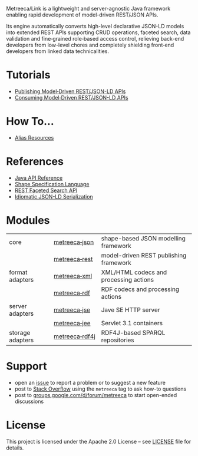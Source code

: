 ---
---

Metreeca/Link is a lightweight and server-agnostic Java framework enabling rapid development of model-driven REST/JSON APIs.

Its engine automatically converts high-level declarative JSON-LD models into extended REST APIs supporting CRUD operations, faceted search, data validation and fine‑grained role‑based access control, relieving back-end developers from low-level chores and completely shielding front‑end developers from linked data technicalities.

# Tutorials

- [Publishing Model‑Driven REST/JSON-LD APIs](tutorials/publishing-jsonld-apis.md)
- [Consuming Model‑Driven REST/JSON-LD APIs](tutorials/consuming-jsonld-apis.md)

# How To…

- [Alias Resources](how-to/alias-resources.md)

# References

- [Java API Reference](javadocs/index.html)
- [Shape Specification Language](references/spec-language.md)
- [REST Faceted Search API](references/faceted-search.md)
- [Idiomatic JSON-LD Serialization](references/jsonld-format.md)
<!-- - [Known Issues](references/known-issues.md) -->

# Modules

|                  |                                                              |                                        |
| ---------------- | ------------------------------------------------------------ | -------------------------------------- |
| core             | [metreeca‑json](https://javadoc.io/doc/com.metreeca/metreeca-json) | shape-based JSON modelling framework   |
|                  | [metreeca‑rest](https://javadoc.io/doc/com.metreeca/metreeca-rest) | model-driven REST publishing framework |
| format adapters  | [metreeca‑xml](https://javadoc.io/doc/com.metreeca/metreeca-xml) | XML/HTML codecs and processing actions |
|                  | [metreeca‑rdf](https://javadoc.io/doc/com.metreeca/metreeca-rdf) | RDF codecs and processing actions      |
| server adapters  | [metreeca‑jse](https://javadoc.io/doc/com.metreeca/metreeca-jse) | Jave SE  HTTP server                   |
|                  | [metreeca‑jee](https://javadoc.io/doc/com.metreeca/metreeca-jee) | Servlet 3.1 containers                 |
| storage adapters | [metreeca‑rdf4j](https://javadoc.io/doc/com.metreeca/metreeca-rdf4j) | RDF4J-based SPARQL repositories        |

# Support

- open an [issue](https://github.com/metreeca/link/issues) to report a problem or to suggest a new feature
- post to [Stack Overflow](https://stackoverflow.com/questions/ask?tags=metreeca) using the `metreeca` tag to ask how-to questions
- post to [groups.google.com/d/forum/metreeca](https://groups.google.com/d/forum/metreeca) to start open-ended discussions

# License

This project is licensed under the Apache 2.0 License – see [LICENSE](LICENSE) file for details.